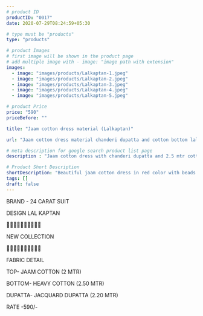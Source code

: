```yaml
---
# product ID
productID: "0017"
date: 2020-07-29T08:24:59+05:30

# type must be "products"
type: "products"

# product Images
# first image will be shown in the product page
# add multiple image with - image: "image path with extension"
images:
  - image: "images/products/Lalkaptan-1.jpeg"
  - image: "images/products/Lalkaptan-2.jpeg"
  - image: "images/products/Lalkaptan-3.jpeg"
  - image: "images/products/Lalkaptan-4.jpeg"
  - image: "images/products/Lalkaptan-5.jpeg"

# product Price
price: "590"
priceBefore: ""

title: "Jaam cotton dress material (Lalkaptan)"

url: "Jaam cotton dress material chanderi dupatta and cotton bottom lalkaptan"

# meta description for google search product list page
description : "Jaam cotton dress with chanderi dupatta and 2.5 mtr cotton bottom"

# Product Short Description
shortDescription: "Beautiful jaam cotton dress in red color with beads and french knots handwork, with matching chanderi zari checks dupatta and 2.5 mtr cotton bottom."
tags: []
draft: false
---
```

BRAND - 24 CARAT SUIT

DESIGN LAL KAPTAN

💐💐💐💐💐💐💐💐💐💐

NEW COLLECTION

🌷🌷🌷🌷🌷🌷🌷🌷🌷🌷

FABRIC DETAIL

TOP- JAAM COTTON (2 MTR)

BOTTOM- HEAVY COTTON (2.50 MTR)

DUPATTA- JACQUARD DUPATTA (2.20 MTR)

RATE -590/-
